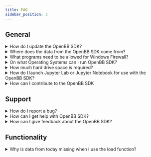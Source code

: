 ```yaml
---
title: FAQ
sidebar_position: 3
---
```


## General

<details><summary>How do I update the OpenBB SDK?</summary>
<p>

With new releases of the OpenBB SDK, it would suffice to use `pip install openbb`. If this doesn't update to the latest version you can include the version number as follows `pip install openbb==2.0.0`. Please find the latest version [here](https://pypi.org/project/openbb/).

</p>
</details>

<details><summary>Where does the data from the OpenBB SDK come from?</summary>
<p>

The OpenBB platform does not provide any data itself as the platform is a data aggregator that connects to almost a hundred different data providers and APIs to access the data.

</p>
</details>

<details><summary>What programs need to be allowed for Windows Firewall?</summary>
<p>

When issues arise regarding Windows Firewall, please allow the following applications through (if not already):

- BranchCache
- Hyper-V
- VcXsrv
- Windows Terminal

From the Windows Security menu, click on the Firewall & Network Protection tab, then click on "Allow an app through firewall". If the applications below are not allowed to communicate through Windows Defender Firewall, change the settings to allow.

</p>
</details>

<details><summary>On what Operating Systems can I run OpenBB SDK?</summary>
<p>

The OpenBB Terminal is compatible with Windows, Mac Os and Linux. Check the
[installation guide](/sdk/quickstart/installation) and [requirements outline](/sdk/quickstart/requirements) for more details.

</p>
</details>

<details><summary>How much hard drive space is required?</summary>
<p>

An installation will use approximately 4GB of space.

</p>
</details>

<details><summary>How do I launch Jupyter Lab or Jupyter Notebook for use with the OpenBB SDK?</summary>
<p>

Once the installation is finished via `pip` and you have activated the conda environment, as explained in the [installation guide](/sdk/quickstart/installation) you are able to activate a Jupyter Notebook by running `jupyter notebook` or Jupyter Lab with `jupyter lab`. Then, you should be able to use the OpenBB SDK by following along with the [Structure of the SDK](/sdk/guides/basics/structure) and [Using the SDK](/sdk/guides/basics/using) guides.

</p>
</details>

<details><summary>How can I contribute to the OpenBB SDK</summary>
<p>

There are three main ways of contributing to this project.

**BECOME A CONTRIBUTOR**

1. Fork the [Project](https://github.com/OpenBB-finance/OpenBBTerminal)
2. Create your Feature Branch (`git checkout -b feature/AmazingFeature`)
3. Install the pre-commit hooks by running: `pre-commit install`
      Any time you commit a change, linters will be run automatically. On changes, you will have to re-commit
4. Commit your Changes (`git commit -m 'Add some AmazingFeature'`)
5. Push to your Branch (`git push origin feature/AmazingFeature`)
6. Open a Pull Request

You can read more details about adding a feature in our [CONTRIBUTING GUIDELINES](https://github.com/OpenBB-finance/OpenBBTerminal/blob/main/CONTRIBUTING.md).

**RAISE AN ISSUE OR REQUEST A FEATURE**

- Raise an issue by opening a [bug ticket](https://github.com/OpenBB-finance/OpenBBTerminal/issues).
- Request a new  feature through a [feature request ticket](https://github.com/OpenBB-finance/OpenBBTerminal/issues).

</p>
</details>

## Support

<details><summary>How do I report a bug?</summary>
<p>

First, search the open issues for another report. If one already exists, attach any relevant information and screenshots as a comment. If one does not exist, start one with this [link](https://github.com/OpenBB-finance/OpenBBTerminal/issues/new?assignees=&labels=type%3Abug&template=bug_report.md&title=%5BBug%5D)

</p>
</details>

<details><summary>How can I get help with OpenBB SDK?</summary>
<p>

You can get help with OpenBB SDK by joining our [Discord server](https://openbb.co/discord) or contact us in our support form [here](https://openbb.co/support).

</p>
</details>

<details><summary>How can I give feedback about the OpenBB SDK?</summary>
<p>

Being an open source platform that wishes to tailor to the needs of any type of investor, we highly encourage anyone to share with us their experience and/or how we can further improve the OpenBB Terminal. This can be anything from a very small bug, a new feature, or the implementation of a highly advanced Machine Learning model.

You can contact us via the following routes:

- If you notice that a feature is missing inside the terminal, please fill in the <a href="https://openbb.co/request-a-feature" target="_blank" rel="noreferrer noopener">Request a Feature form</a>.
- If you wish to report a bug, have a question/suggestion or anything else, please fill in the <a href="https://openbb.co/support" target="_blank" rel="noreferrer noopener">Support form</a>.
- If you wish to speak to us directly, please contact us via <a href="https://openbb.co/discord" target="_blank" rel="noreferrer noopener">Discord</a>.

</p>
</details>


## Functionality

<details><summary>Why is data from today missing when I use the load function?</summary>
<p>

By default, the load function requests end-of-day daily data and is not included until the EOD summary has been published. The current day's data is considered intraday and is loaded when the `interval` argument is present.

</p>
</details>